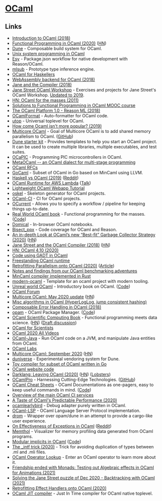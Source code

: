 # [OCaml](https://ocaml.org)

## Links

- [Introduction to OCaml (2018)](https://blog.baturin.org/introduction-to-ocaml.html)
- [Functional Programming in OCaml (2020)](https://www.cs.cornell.edu/courses/cs3110/2020sp/textbook/) ([HN](https://news.ycombinator.com/item?id=22408664))
- [Dune](https://github.com/ocaml/dune) - Composable build system for OCaml.
- [Unix system programming in OCaml](https://ocaml.github.io/ocamlunix/)
- [Esy](https://github.com/esy/esy) - Package.json workflow for native development with Reason/OCaml.
- [mlsub](https://github.com/stedolan/mlsub) - Prototype type inference engine.
- [OCaml for Haskellers](http://blog.ezyang.com/2010/10/ocaml-for-haskellers/)
- [WebAssembly backend for OCaml (2018)](https://medium.com/@sanderspies/a-webassembly-backend-for-ocaml-b78e7eeea9d5)
- [Jane and the Compiler (2018)](https://www.youtube.com/watch?v=vIt5yJ8B8xo)
- [Jane Street OCaml Workshop](https://github.com/janestreet/learn-ocaml-workshop) - Exercises and projects for Jane Street's OCaml Workshop. [Updated to 2019](https://github.com/ocamllabs/learn-ocaml-workshop).
- [HN: OCaml for the masses (2011)](https://news.ycombinator.com/item?id=18532352)
- [Solutions to Functional Programming in OCaml MOOC course](https://github.com/smeruelo/mooc-ocaml)
- [The OCaml Platform 1.0 - Reason ML (2018)](https://www.youtube.com/watch?v=oyeKLAYPmQQ)
- [OCamlFormat](https://github.com/ocaml-ppx/ocamlformat) - Auto-formatter for OCaml code.
- [utop](https://github.com/ocaml-community/utop) - Universal toplevel for OCaml.
- [How come Ocaml isn't more popular? (2019)](https://www.reddit.com/r/ocaml/comments/ah9usf/how_come_ocaml_isnt_more_popular/)
- [Multicore OCaml](http://ocamllabs.io/doc/multicore.html) - Goal of Multicore OCaml is to add shared memory parallelism to OCaml. ([GitHub](https://github.com/ocamllabs/ocaml-multicore))
- [Dune starter kit](https://github.com/mjambon/dune-starter) - Provides templates to help you start an OCaml project. It can be used to create multiple libraries, multiple executables, and test suites.
- [OCaPIC](http://www.algo-prog.info/ocapic/web/index.php?id=ocapic) - Programming PIC microcontrollers in OCaml.
- [MetaOCaml -- an OCaml dialect for multi-stage programming](http://okmij.org/ftp/ML/MetaOCaml.html)
- [OCaml RFCs](https://github.com/ocaml/RFCs)
- [GoCaml](https://github.com/rhysd/gocaml) - Subset of OCaml in Go based on MinCaml using LLVM.
- [Haskell vs OCaml (2019)](https://markkarpov.com/post/haskell-vs-ocaml.html) ([Reddit](https://www.reddit.com/r/ocaml/comments/e7g4nb/haskell_vs_ocaml/))
- [OCaml Runtime for AWS Lambda](https://github.com/anmonteiro/aws-lambda-ocaml-runtime) ([Talk](https://www.youtube.com/watch?v=c10ZOftkeS8))
- [Lightweight OCaml Webapp Tutorial](https://shonfeder.gitlab.io/ocaml_webapp/)
- [oskel](https://github.com/CraigFe/oskel) - Skeleton generator for OCaml projects.
- [OCaml-CI](https://github.com/ocurrent/ocaml-ci) - CI for OCaml projects.
- [OCurrent](https://github.com/ocurrent/ocurrent) - Allows you to specify a workflow / pipeline for keeping things up-to-date.
- [Real World OCaml book](https://dev.realworldocaml.org/) - Functional programming for the masses. ([Code](https://github.com/realworldocaml/book))
- [Domical](https://github.com/louisabraham/domical) - In-browser OCaml notebooks.
- [Bisect_ppx](https://github.com/aantron/bisect_ppx) - Code coverage for OCaml and Reason.
- [An in-depth Look at OCaml’s new “Best-fit” Garbage Collector Strategy (2020)](http://www.ocamlpro.com/2020/03/23/ocaml-new-best-fit-garbage-collector/) ([HN](https://news.ycombinator.com/item?id=22663297))
- [Jane Street and the OCaml Compiler (2018)](https://www.janestreet.com/tech-talks/jane-and-compiler/) ([HN](https://news.ycombinator.com/item?id=22683768))
- [HN: OCaml 4.10 (2020)](https://news.ycombinator.com/item?id=22390153)
- [Code using GADT in OCaml](https://github.com/objmagic/jaw)
- [Freestanding OCaml runtime](https://github.com/mirage/ocaml-freestanding)
- [Retrofitting Parallelism onto OCaml (2020)](https://arxiv.org/abs/2004.11663) ([Article](https://discuss.ocaml.org/t/multicore-update-april-2020-with-a-preprint-paper/5630))
- [Notes and findings from our OCaml benchmarking adventures](https://github.com/ocaml-bench/notes)
- [MinCaml compiler implemented in Rust](https://github.com/osa1/mincaml)
- [modern-ocaml](https://github.com/Khady/modern-ocaml) - Template for an ocaml project with modern tooling.
- [Unreal world OCaml](https://ocaml-book.baturin.org/) - Introductory book on OCaml. ([Code](https://github.com/dmbaturin/ocaml-book))
- [OCaml Forum](https://discuss.ocaml.org/)
- [Multicore OCaml: May 2020 update](https://discuss.ocaml.org/t/multicore-ocaml-may-2020-update/5898) ([HN](https://news.ycombinator.com/item?id=23380370))
- [Misc algorithms in OCaml (HyperLogLog, jump consistent hashing)](https://github.com/let-def/grenier)
- [Composable Error Handling in OCaml (2018)](https://keleshev.com/composable-error-handling-in-ocaml)
- [opam](https://opam.ocaml.org/) - OCaml Package Manager. ([Code](https://github.com/ocaml/opam-repository))
- [OCaml Scientific Computing Book](https://ocaml.xyz/book/) - Functional programming meets data science. ([HN](https://news.ycombinator.com/item?id=24269368)) ([Draft discussion](https://discuss.ocaml.org/t/ann-draft-of-ocaml-scientific-computing-book/6291))
- [OCaml for Scientists](https://www.ffconsultancy.com/products/ocaml_for_scientists/index.html)
- [OCaml 2020 All Videos](https://www.youtube.com/playlist?list=PLKO_ZowsIOu5fHjRj0ua7_QWE_L789K_f)
- [OCaml-Java](http://www.ocamljava.org/) - Run OCaml code on a JVM, and manipulate Java entities from OCaml.
- [OCaml Labs](https://github.com/ocamllabs)
- [Multicore OCaml: September 2020](https://discuss.ocaml.org/t/multicore-ocaml-september-2020/6565) ([HN](https://news.ycombinator.com/item?id=24719124))
- [duniverse](https://github.com/ocamllabs/duniverse) - Experimental vendoring system for Dune.
- [Toy compiler for subset of OCaml written in Go](https://github.com/kkty/compiler)
- [OCaml website code](https://github.com/ocaml/ocaml.org)
- [Darklang: Leaving OCaml (2020)](https://blog.darklang.com/leaving-ocaml/) ([HN](https://news.ycombinator.com/item?id=24974907)) ([Lobsters](https://lobste.rs/s/bcwbuw/leaving_ocaml))
- [OCamlPro](https://www.ocamlpro.com/) - Harnessing Cutting-Edge Technologies. ([GitHub](https://github.com/OCamlPro))
- [OCaml Cheat Sheets](https://ocamlpro.github.io/ocaml-cheat-sheets/) - OCaml Documentations as one-pagers, easy to keep useful commands in mind. ([Code](https://github.com/OCamlPro/ocaml-cheat-sheets))
- [Overview of the main OCaml CI services](https://github.com/ocurrent/overview)
- [A Taste of OCaml's Predictable Performance (2020)](https://devpoga.org/post/2020-11-21-a-taste-of-ocaml-predictable-performance/)
- [ocamlearlybird](https://github.com/hackwaly/ocamlearlybird) - Debug adapter purely written in OCaml.
- [OCaml-LSP](https://github.com/ocaml/ocaml-lsp) - OCaml Language Server Protocol implementation.
- [drom](https://github.com/OCamlPro/drom) - Wrapper over opam/dune in an attempt to provide a cargo-like user experience.
- [On Effectiveness of Exceptions in OCaml](https://lemaetech.co.uk/articles/exceptions.html) ([Reddit](https://www.reddit.com/r/ocaml/comments/k62l15/on_effectiveness_of_exceptions_in_ocaml/))
- [Memthol](https://github.com/OCamlPro/memthol) - Visualizer for memory profiling data generated from OCaml programs.
- [Modular implicits in OCaml](http://www.lpw25.net/papers/ml2014.pdf) ([Code](https://github.com/ocamllabs/ocaml-modular-implicits))
- [The \_intf trick (2020)](https://www.craigfe.io/posts/the-intf-trick) - Trick for avoiding duplication of types between .ml and .mli files.
- [OCaml Operator Lookup](https://www.craigfe.io/operator-lookup/) - Enter an OCaml operator to learn more about it.
- [Friendship ended with Monads: Testing out Algebraic effects in OCaml for Animations (2021)](https://gopiandcode.uk/logs/log-bye-bye-monads-algebraic-effects.html)
- [Solving the Jane Street puzzle of Dec 2020 - Backtracking with OCaml (2021)](https://willemhoek.com/b/howto-solve-jane-street-puzzle-dec-2020-backtracking-with-ocaml)
- [Retrofitting Effect Handlers onto OCaml (2020)](https://kcsrk.info/papers/drafts/retro-concurrency.pdf)
- [OCaml JIT compiler](https://github.com/NathanReb/ocaml-jit) - Just In Time compiler for OCaml native toplevel.
